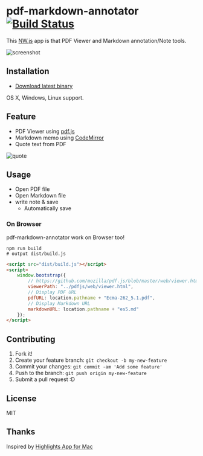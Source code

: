 # pdf-markdown-annotator [![Build Status](https://travis-ci.org/azu/pdf-markdown-annotator.svg?branch=master)](https://travis-ci.org/azu/pdf-markdown-annotator)


This [NW.js](http://nwjs.io/ "NW.js") app is that PDF Viewer and Markdown annotation/Note tools.

![screenshot](http://monosnap.com/image/2q6e1ZSzMrB5GoEpkKLXYfx77ppmGI.png)

## Installation

- [Download latest binary](https://github.com/azu/pdf-markdown-annotator/releases/latest)

OS X, Windows, Linux support.

## Feature

- PDF Viewer using [pdf.js](https://github.com/mozilla/pdf.js)
- Markdown memo using [CodeMirror](http://codemirror.net/)
- Quote text from PDF

![quote](http://monosnap.com/image/Iy9GhD9zYI43JAjPRpMU0DAcjrPxKr.png)

## Usage

- Open PDF file
- Open Markdown file
- write note & save
    - Automatically save

### On Browser

pdf-markdown-annotator work on Browser too!

```
npm run build
# output dist/build.js
```

```html
<script src="dist/build.js"></script>
<script>
    window.bootstrap({
        // https://github.com/mozilla/pdf.js/blob/master/web/viewer.html URL
        viewerPath: "../pdfjs/web/viewer.html",
        // Display PDF URL
        pdfURL: location.pathname + "Ecma-262_5.1.pdf",
        // Display Markdown URL
        markdownURL: location.pathname + "es5.md"
    });
</script>
```


## Contributing

1. Fork it!
2. Create your feature branch: `git checkout -b my-new-feature`
3. Commit your changes: `git commit -am 'Add some feature'`
4. Push to the branch: `git push origin my-new-feature`
5. Submit a pull request :D

## License

MIT

## Thanks

Inspired by [Highlights App for Mac](http://highlightsapp.net/ "Highlights App for Mac")
